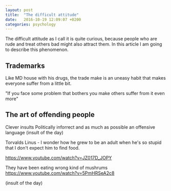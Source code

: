 ```yaml
---
layout: post
title:  "The difficult attitude"
date:   2016-10-19 12:09:07 +0200
categories: psychology
---
```


The difficult attitude as I call it is quite curious, because people who are rude and treat others bad might also attract them. In this article I am going to describe this phenomenon.



## Trademarks 
Like MD house with his drugs, the trade make is an uneasy habit that makes everyone suffer from a little bit.

"If you face some problem that bothers you make others suffer from it even more"

## The art of offending people

Clever insults Politically inforrect and as much as possible an offensive language (insult of the day) 


Torvalds Linus - I wonder how he grew to be an adult when he's so stupid that I don't expect him to find food.  

https://www.youtube.com/watch?v=JZ017D_JOPY

They have been eating wrong kind of mushrums 
https://www.youtube.com/watch?v=5PmHRSeA2c8

(insult of the day)
